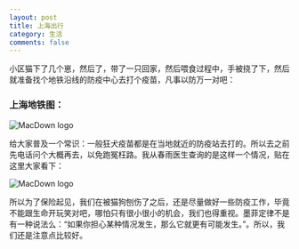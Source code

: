 ```yaml
---
layout: post
title: 上海出行
category: 生活
comments: false
---
```


小区猫下了几个崽，然后了，带了一只回家，然后喂食过程中，手被挠了下，然后就准备找个地铁沿线的防疫中心去打个疫苗，凡事以防万一对吧：
 
### 上海地铁图：
![MacDown logo](https://raw.githubusercontent.com/iWatching/blog/gh-pages/images/2017_0627_1.jpeg)

给大家普及一个常识：一般狂犬疫苗都是在当地就近的防疫站去打的。所以去之前先电话问个大概再去，以免跑冤枉路。我从春雨医生查询的是这样一个情况，贴在这里大家看下：

![MacDown logo](https://github.com/iWatching/blog/blob/gh-pages/images/2017_0627_2.png?raw=true)

所以为了保险起见，我们在被猫狗刨伤了之后，还是尽量做好一些防疫工作，毕竟不能跟生命开玩笑对吧，哪怕只有很小很小的机会，我们也得重视。墨菲定律不是有一种说法么：“如果你担心某种情况发生，那么它就更有可能发生。”。所以，我们还是注意点比较好。


